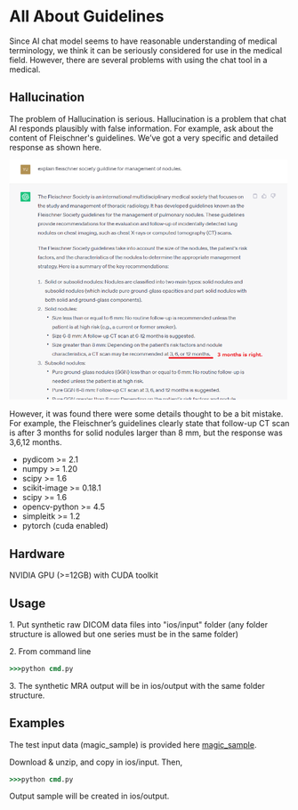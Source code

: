 # All About Guidelines
 
Since AI chat model seems to have reasonable understanding of medical terminology, we think it can be seriously considered for use in the medical field.
However, there are several problems with using the chat tool in a medical. 
  
 
## Hallucination
The problem of Hallucination is serious.
Hallucination is a problem that chat AI responds plausibly with false information.
For example, ask about the content of Fleischner's guidelines.
We’ve got a very specific and detailed response as shown here. 

<img src="asset/chatgpt_1.png" width="500">

However, it was found there were some details thought to be a bit mistake.
For example, the Fleischner’s guidelines clearly state that follow-up CT scan is after 3 months for solid nodules larger than 8 mm, but the response was 3,6,12 months.

 

- pydicom >= 2.1
- numpy >= 1.20 
- scipy >= 1.6 
- scikit-image >= 0.18.1 
- scipy >= 1.6 
- opencv-python >= 4.5 
- simpleitk >= 1.2
- pytorch (cuda enabled)

## Hardware 
NVIDIA GPU (>=12GB) with CUDA toolkit

## Usage

1\. Put synthetic raw DICOM data files into "ios/input" folder (any folder structure is allowed but one series must be in the same folder)

2\. From command line
```cmd
>>>python cmd.py 
``` 
3\. The synthetic MRA output will be in ios/output with the same folder structure.
## Examples 
The test input data (magic_sample) is provided here <a href="https://www.dropbox.com/s/fw2ghn5poriac9l/magic_sample.zip?dl=0" target="_blank">magic_sample</a>.

Download & unzip, and copy in ios/input. Then, 
```cmd
>>>python cmd.py 
``` 
Output sample will be created in ios/output.
